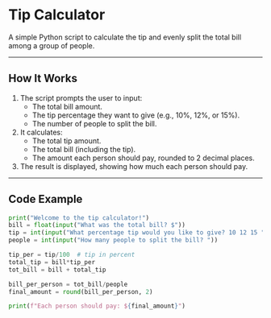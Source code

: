 # Tip Calculator

A simple Python script to calculate the tip and evenly split the total bill among a group of people.

---

## How It Works

1. The script prompts the user to input:
   - The total bill amount.
   - The tip percentage they want to give (e.g., 10%, 12%, or 15%).
   - The number of people to split the bill.
2. It calculates:
   - The total tip amount.
   - The total bill (including the tip).
   - The amount each person should pay, rounded to 2 decimal places.
3. The result is displayed, showing how much each person should pay.

---

## Code Example

```python
print("Welcome to the tip calculator!")
bill = float(input("What was the total bill? $"))
tip = int(input("What percentage tip would you like to give? 10 12 15 "))
people = int(input("How many people to split the bill? "))

tip_per = tip/100  # tip in percent
total_tip = bill*tip_per
tot_bill = bill + total_tip

bill_per_person = tot_bill/people
final_amount = round(bill_per_person, 2)

print(f"Each person should pay: ${final_amount}")
```
